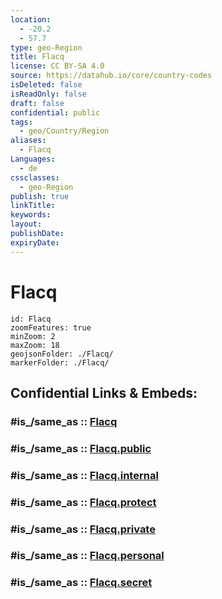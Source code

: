 ```yaml
---
location:
  - -20.2
  - 57.7
type: geo-Region
title: Flacq
license: CC BY-SA 4.0
source: https://datahub.io/core/country-codes
isDeleted: false
isReadOnly: false
draft: false
confidential: public
tags:
  - geo/Country/Region
aliases:
  - Flacq
Languages:
  - de
cssclasses:
  - geo-Region
publish: true
linkTitle:
keywords:
layout:
publishDate:
expiryDate:
---
```


# Flacq

```leaflet
id: Flacq
zoomFeatures: true 
minZoom: 2 
maxZoom: 18
geojsonFolder: ./Flacq/
markerFolder: ./Flacq/
```


## Confidential Links & Embeds: 

### #is_/same_as :: [Flacq](/_Standards/Earth/Continent/Africa/Africa~East/Mauritius/Districts~Mauritius/Flacq.md) 

### #is_/same_as :: [Flacq.public](/_public/Earth/Continent/Africa/Africa~East/Mauritius/Districts~Mauritius/Flacq.public.md) 

### #is_/same_as :: [Flacq.internal](/_internal/Earth/Continent/Africa/Africa~East/Mauritius/Districts~Mauritius/Flacq.internal.md) 

### #is_/same_as :: [Flacq.protect](/_protect/Earth/Continent/Africa/Africa~East/Mauritius/Districts~Mauritius/Flacq.protect.md) 

### #is_/same_as :: [Flacq.private](/_private/Earth/Continent/Africa/Africa~East/Mauritius/Districts~Mauritius/Flacq.private.md) 

### #is_/same_as :: [Flacq.personal](/_personal/Earth/Continent/Africa/Africa~East/Mauritius/Districts~Mauritius/Flacq.personal.md) 

### #is_/same_as :: [Flacq.secret](/_secret/Earth/Continent/Africa/Africa~East/Mauritius/Districts~Mauritius/Flacq.secret.md)

